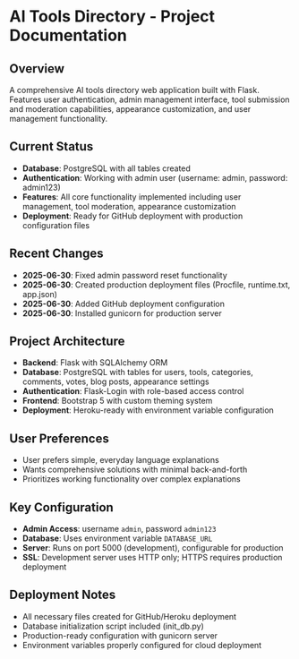 # AI Tools Directory - Project Documentation

## Overview
A comprehensive AI tools directory web application built with Flask. Features user authentication, admin management interface, tool submission and moderation capabilities, appearance customization, and user management functionality.

## Current Status
- **Database**: PostgreSQL with all tables created
- **Authentication**: Working with admin user (username: admin, password: admin123)
- **Features**: All core functionality implemented including user management, tool moderation, appearance customization
- **Deployment**: Ready for GitHub deployment with production configuration files

## Recent Changes
- **2025-06-30**: Fixed admin password reset functionality
- **2025-06-30**: Created production deployment files (Procfile, runtime.txt, app.json)
- **2025-06-30**: Added GitHub deployment configuration
- **2025-06-30**: Installed gunicorn for production server

## Project Architecture
- **Backend**: Flask with SQLAlchemy ORM
- **Database**: PostgreSQL with tables for users, tools, categories, comments, votes, blog posts, appearance settings
- **Authentication**: Flask-Login with role-based access control
- **Frontend**: Bootstrap 5 with custom theming system
- **Deployment**: Heroku-ready with environment variable configuration

## User Preferences
- User prefers simple, everyday language explanations
- Wants comprehensive solutions with minimal back-and-forth
- Prioritizes working functionality over complex explanations

## Key Configuration
- **Admin Access**: username `admin`, password `admin123`
- **Database**: Uses environment variable `DATABASE_URL`
- **Server**: Runs on port 5000 (development), configurable for production
- **SSL**: Development server uses HTTP only; HTTPS requires production deployment

## Deployment Notes
- All necessary files created for GitHub/Heroku deployment
- Database initialization script included (init_db.py)
- Production-ready configuration with gunicorn server
- Environment variables properly configured for cloud deployment
